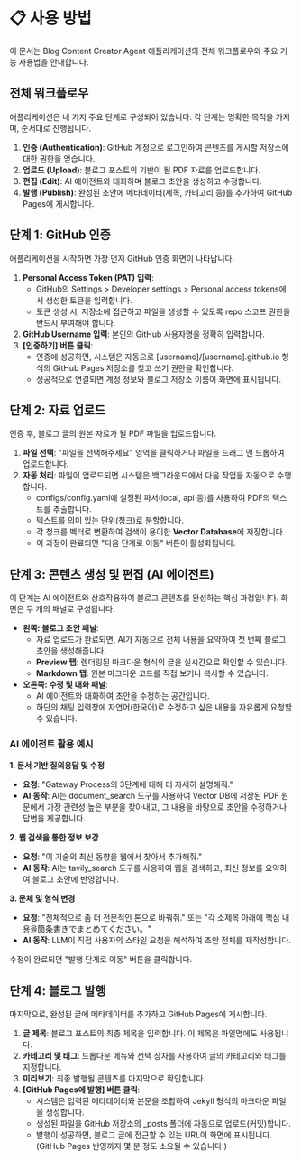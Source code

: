 # **📋 사용 방법**

이 문서는 Blog Content Creator Agent 애플리케이션의 전체 워크플로우와 주요 기능 사용법을 안내합니다.

## **전체 워크플로우**

애플리케이션은 네 가지 주요 단계로 구성되어 있습니다. 각 단계는 명확한 목적을 가지며, 순서대로 진행됩니다.

1. **인증 (Authentication)**: GitHub 계정으로 로그인하여 콘텐츠를 게시할 저장소에 대한 권한을 얻습니다.  
2. **업로드 (Upload)**: 블로그 포스트의 기반이 될 PDF 자료를 업로드합니다.  
3. **편집 (Edit)**: AI 에이전트와 대화하며 블로그 초안을 생성하고 수정합니다.  
4. **발행 (Publish)**: 완성된 초안에 메타데이터(제목, 카테고리 등)를 추가하여 GitHub Pages에 게시합니다.

## **단계 1: GitHub 인증**

애플리케이션을 시작하면 가장 먼저 GitHub 인증 화면이 나타납니다.

1. **Personal Access Token (PAT) 입력**:  
   * GitHub의 Settings > Developer settings > Personal access tokens에서 생성한 토큰을 입력합니다.  
   * 토큰 생성 시, 저장소에 접근하고 파일을 생성할 수 있도록 repo 스코프 권한을 반드시 부여해야 합니다.  
2. **GitHub Username 입력**: 본인의 GitHub 사용자명을 정확히 입력합니다.  
3. **[인증하기] 버튼 클릭**:  
   * 인증에 성공하면, 시스템은 자동으로 [username]/[username].github.io 형식의 GitHub Pages 저장소를 찾고 쓰기 권한을 확인합니다.  
   * 성공적으로 연결되면 계정 정보와 블로그 저장소 이름이 화면에 표시됩니다.

## **단계 2: 자료 업로드**

인증 후, 블로그 글의 원본 자료가 될 PDF 파일을 업로드합니다.

1. **파일 선택**: "파일을 선택해주세요" 영역을 클릭하거나 파일을 드래그 앤 드롭하여 업로드합니다.  
2. **자동 처리**: 파일이 업로드되면 시스템은 백그라운드에서 다음 작업을 자동으로 수행합니다.  
   * configs/config.yaml에 설정된 파서(local, api 등)를 사용하여 PDF의 텍스트를 추출합니다.  
   * 텍스트를 의미 있는 단위(청크)로 분할합니다.  
   * 각 청크를 벡터로 변환하여 검색이 용이한 **Vector Database**에 저장합니다.  
   * 이 과정이 완료되면 "다음 단계로 이동" 버튼이 활성화됩니다.

## **단계 3: 콘텐츠 생성 및 편집 (AI 에이전트)**

이 단계는 AI 에이전트와 상호작용하여 블로그 콘텐츠를 완성하는 핵심 과정입니다. 화면은 두 개의 패널로 구성됩니다.

* **왼쪽: 블로그 초안 패널**:  
  * 자료 업로드가 완료되면, AI가 자동으로 전체 내용을 요약하여 첫 번째 블로그 초안을 생성해줍니다.  
  * **Preview 탭**: 렌더링된 마크다운 형식의 글을 실시간으로 확인할 수 있습니다.  
  * **Markdown 탭**: 원본 마크다운 코드를 직접 보거나 복사할 수 있습니다.  
* **오른쪽: 수정 및 대화 패널**:  
  * AI 에이전트와 대화하여 초안을 수정하는 공간입니다.  
  * 하단의 채팅 입력창에 자연어(한국어)로 수정하고 싶은 내용을 자유롭게 요청할 수 있습니다.

### **AI 에이전트 활용 예시**

**1. 문서 기반 질의응답 및 수정**

* **요청**: "Gateway Process의 3단계에 대해 더 자세히 설명해줘."  
* **AI 동작**: AI는 document_search 도구를 사용하여 Vector DB에 저장된 PDF 원문에서 가장 관련성 높은 부분을 찾아내고, 그 내용을 바탕으로 초안을 수정하거나 답변을 제공합니다.

**2. 웹 검색을 통한 정보 보강**

* **요청**: "이 기술의 최신 동향을 웹에서 찾아서 추가해줘."  
* **AI 동작**: AI는 tavily_search 도구를 사용하여 웹을 검색하고, 최신 정보를 요약하여 블로그 초안에 반영합니다.

**3. 문체 및 형식 변경**

* **요청**: "전체적으로 좀 더 전문적인 톤으로 바꿔줘." 또는 "각 소제목 아래에 핵심 내용을箇条書きでまとめてください。"  
* **AI 동작**: LLM이 직접 사용자의 스타일 요청을 해석하여 초안 전체를 재작성합니다.

수정이 완료되면 "발행 단계로 이동" 버튼을 클릭합니다.

## **단계 4: 블로그 발행**

마지막으로, 완성된 글에 메타데이터를 추가하고 GitHub Pages에 게시합니다.

1. **글 제목**: 블로그 포스트의 최종 제목을 입력합니다. 이 제목은 파일명에도 사용됩니다.  
2. **카테고리 및 태그**: 드롭다운 메뉴와 선택 상자를 사용하여 글의 카테고리와 태그를 지정합니다.  
3. **미리보기**: 최종 발행될 콘텐츠를 마지막으로 확인합니다.  
4. **[GitHub Pages에 발행] 버튼 클릭**:  
   * 시스템은 입력된 메타데이터와 본문을 조합하여 Jekyll 형식의 마크다운 파일을 생성합니다.  
   * 생성된 파일을 GitHub 저장소의 _posts 폴더에 자동으로 업로드(커밋)합니다.  
   * 발행이 성공하면, 블로그 글에 접근할 수 있는 URL이 화면에 표시됩니다. (GitHub Pages 반영까지 몇 분 정도 소요될 수 있습니다.)
